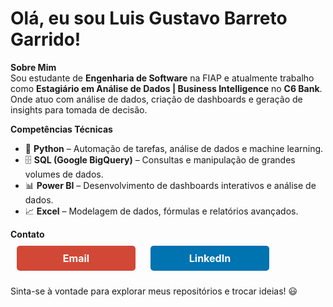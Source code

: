 #  Olá, eu sou Luis Gustavo Barreto Garrido!

 **Sobre Mim**  
Sou estudante de **Engenharia de Software** na FIAP e atualmente trabalho como **Estagiário em Análise de Dados | Business Intelligence** no **C6 Bank**. Onde atuo com análise de dados, criação de dashboards e geração de insights para tomada de decisão.

 **Competências Técnicas**  

- 🐍 **Python** – Automação de tarefas, análise de dados e machine learning.
- 🗄 **SQL (Google BigQuery)** – Consultas e manipulação de grandes volumes de dados.
- 📊 **Power BI** – Desenvolvimento de dashboards interativos e análise de dados.
- 📈 **Excel** – Modelagem de dados, fórmulas e relatórios avançados.


**Contato**  
 <a href="mailto:lbarreto1351@gmail.com" class="button email">Email</a>
 <a href="https://www.linkedin.com/in/luis-gustavo-barreto-garrido" class="button">LinkedIn</a>

Sinta-se à vontade para explorar meus repositórios e trocar ideias! 😃

<style>
.button {
    display: inline-block;
    padding: 10px 20px;
    font-size: 16px;
    font-weight: bold;
    text-align: center;
    text-decoration: none;
    color: white;
    background-color: #0073b1; /* Cor do LinkedIn */
    border-radius: 5px;
    margin: 10px;
    transition: background-color 0.3s;
    width: 150px; /* Largura fixa para ambos os botões */
}
.button.email {
    background-color: #d14836; /* Cor do Email */
}
.button:hover {
    background-color: #005582; /* Cor mais escura para o LinkedIn */
    text-decoration: none; /* Remove o sublinhado no hover */
}
.button.email:hover {
    color:rgb(112, 21, 9);
    background-color: #b23121; /* Cor mais escura para o Email */
    text-decoration: none; /* Remove o sublinhado no hover */
}
</style>

